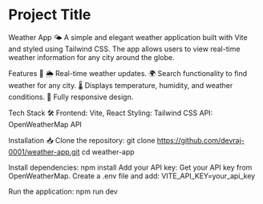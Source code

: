 
# Project Title

Weather App 🌤️
A simple and elegant weather application built with Vite and styled using Tailwind CSS. The app allows users to view real-time weather information for any city around the globe.

Features 🚀
🌦️ Real-time weather updates.
🌍 Search functionality to find weather for any city.
🌡️ Displays temperature, humidity, and weather conditions.
📱 Fully responsive design.

Tech Stack 🛠️
Frontend: Vite, React
Styling: Tailwind CSS
API: OpenWeatherMap API

Installation 📥
Clone the repository: git clone https://github.com/devraj-0001/weather-app.git
cd weather-app

Install dependencies: npm install
Add your API key: Get your API key from OpenWeatherMap.
Create a .env file and add: VITE_API_KEY=your_api_key

Run the application: npm run dev
